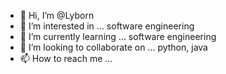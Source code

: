 - 👋 Hi, I’m @Lyborn
- 👀 I’m interested in ... software engineering 
- 🌱 I’m currently learning ... software engineering 
- 💞️ I’m looking to collaborate on ... python, java 
- 📫 How to reach me ...

<!---
Lyborn/Lyborn is a ✨ special ✨ repository because its `README.md` (this file) appears on your GitHub profile.
You can click the Preview link to take a look at your changes.
--->
